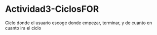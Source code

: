 # Actividad3-CiclosFOR
Ciclo donde el usuario escoge donde empezar, terminar, y de cuanto en cuanto ira el ciclo
